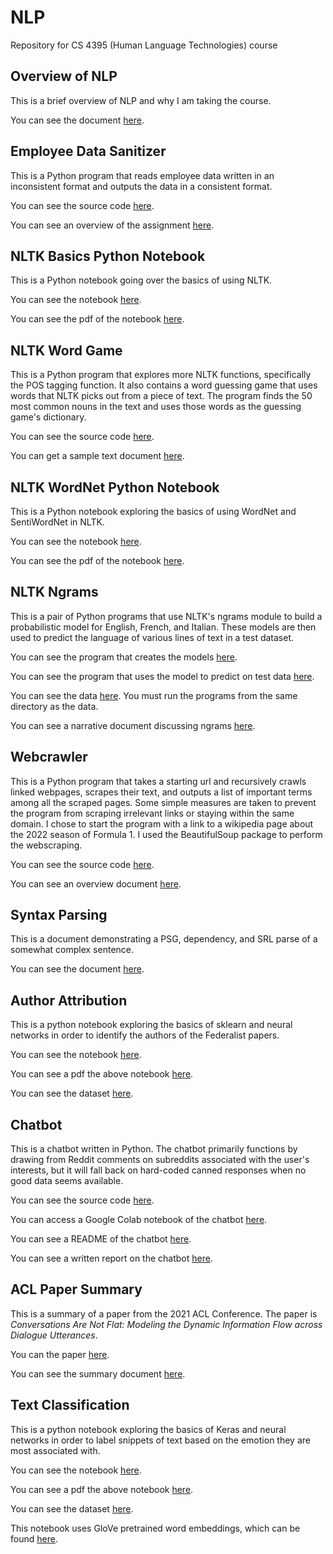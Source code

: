 # NLP

Repository for CS 4395 (Human Language Technologies) course

## Overview of NLP

This is a brief overview of NLP and why I am taking the course.

You can see the document [here](https://github.com/platformer/NLP/blob/main/HW00/Overview_of_NLP.pdf).

## Employee Data Sanitizer

This is a Python program that reads employee data written in an inconsistent format and outputs the data in a consistent format.

You can see the source code [here](https://github.com/platformer/NLP/blob/main/HW01/hw1.py).

You can see an overview of the assignment [here](https://github.com/platformer/NLP/blob/main/HW01/HW1_Overview.pdf).

## NLTK Basics Python Notebook

This is a Python notebook going over the basics of using NLTK.

You can see the notebook [here](https://github.com/platformer/NLP/blob/main/HW02/hw2.ipynb).

You can see the pdf of the notebook [here](https://github.com/platformer/NLP/blob/main/HW02/hw2.pdf).

## NLTK Word Game

This is a Python program that explores more NLTK functions, specifically the POS tagging function. It also contains a word guessing game that uses words that NLTK picks out from a piece of text. The program finds the 50 most common nouns in the text and uses those words as the guessing game's dictionary.

You can see the source code [here](https://github.com/platformer/NLP/blob/main/HW03/hw3.py).

You can get a sample text document [here](https://github.com/platformer/NLP/blob/main/HW03/anat19.txt).

## NLTK WordNet Python Notebook

This is a Python notebook exploring the basics of using WordNet and SentiWordNet in NLTK.

You can see the notebook [here](https://github.com/platformer/NLP/blob/main/HW04/hw4.ipynb).

You can see the pdf of the notebook [here](https://github.com/platformer/NLP/blob/main/HW04/hw4.pdf).

## NLTK Ngrams

This is a pair of Python programs that use NLTK's ngrams module to build a probabilistic model for English, French, and Italian. These models are then used to predict the language of various lines of text in a test dataset.

You can see the program that creates the models [here](https://github.com/platformer/NLP/blob/main/HW05/program1.py).

You can see the program that uses the model to predict on test data [here](https://github.com/platformer/NLP/blob/main/HW05/program2.pdf).

You can see the data [here](https://github.com/platformer/NLP/blob/main/HW05/data). You must run the programs from the same directory as the data.

You can see a narrative document discussing ngrams [here](https://github.com/platformer/NLP/blob/main/HW05/Narrative.pdf).

## Webcrawler

This is a Python program that takes a starting url and recursively crawls linked webpages, scrapes their text, and outputs a list of important terms among all the scraped pages. Some simple measures are taken to prevent the program from scraping irrelevant links or staying within the same domain. I chose to start the program with a link to a wikipedia page about the 2022 season of Formula 1. I used the BeautifulSoup package to perform the webscraping.

You can see the source code [here](https://github.com/platformer/NLP/blob/main/HW06/hw6.py).

You can see an overview document [here](https://github.com/platformer/NLP/blob/main/HW06/HW6_Overview.pdf).

## Syntax Parsing

This is a document demonstrating a PSG, dependency, and SRL parse of a somewhat complex sentence.

You can see the document [here](https://github.com/platformer/NLP/blob/main/HW07/hw7.pdf).

## Author Attribution

This is a python notebook exploring the basics of sklearn and neural networks in order to identify the authors of the Federalist papers.

You can see the notebook [here](https://github.com/platformer/NLP/blob/main/HW08/hw8.ipynb).

You can see a pdf the above notebook [here](https://github.com/platformer/NLP/blob/main/HW08/hw8.pdf).

You can see the dataset [here](https://github.com/platformer/NLP/blob/main/HW08/federalist.csv).

## Chatbot

This is a chatbot written in Python. The chatbot primarily functions by drawing from Reddit comments on subreddits associated with the user's interests, but it will fall back on hard-coded canned responses when no good data seems available.

You can see the source code [here](https://github.com/platformer/NLP/blob/main/HW09/chatbot.py).

You can access a Google Colab notebook of the chatbot [here](https://colab.research.google.com/drive/1JoAQF8m72Gm78dE8HQVkZePeKSYPPXTy?usp=sharing).

You can see a README of the chatbot [here](https://github.com/platformer/NLP/blob/main/HW09/README.md).

You can see a written report on the chatbot [here](https://github.com/platformer/NLP/blob/main/HW09/Chatbot_Report.pdf).

## ACL Paper Summary

This is a summary of a paper from the 2021 ACL Conference. The paper is *Conversations Are Not Flat: Modeling the Dynamic Information Flow across Dialogue Utterances*.

You can the paper [here](https://aclanthology.org/2021.acl-long.11/).

You can see the summary document [here](https://github.com/platformer/NLP/blob/main/HW10/ACL_Paper_Summary.pdf).

## Text Classification

This is a python notebook exploring the basics of Keras and neural networks in order to label snippets of text based on the emotion they are most associated with.

You can see the notebook [here](https://github.com/platformer/NLP/blob/main/HW11/hw11.ipynb).

You can see a pdf the above notebook [here](https://github.com/platformer/NLP/blob/main/HW11/hw11.pdf).

You can see the dataset [here](https://github.com/platformer/NLP/blob/main/HW11/data/Emotion_final.csv).

This notebook uses GloVe pretrained word embeddings, which can be found [here](http://nlp.stanford.edu/data/glove.6B.zip).
